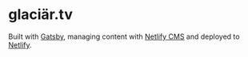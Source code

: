 # glaciär.tv

Built with [Gatsby](https://www.gatsbyjs.org/), managing content with [Netlify CMS](https://www.netlifycms.org/) and deployed to [Netlify](http://netlify.com/).
